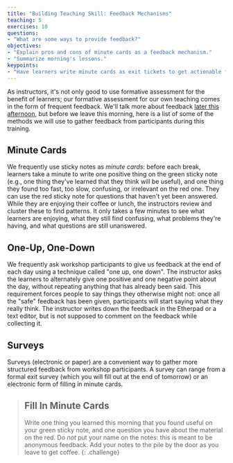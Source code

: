 ```yaml
---
title: "Building Teaching Skill: Feedback Mechanisms"
teaching: 5
exercises: 10
questions:
- "What are some ways to provide feedback?"
objectives:
- "Explain pros and cons of minute cards as a feedback mechanism."
- "Summarize morning's lessons."
keypoints:
- "Have learners write minute cards as exit tickets to get actionable feedback."
---
```


As instructors, it's not only good to use formative assessment 
for the benefit of learners; our formative assessment for our own 
teaching comes in the form of frequent feedback.  We'll talk more 
about feedback [later this afternoon](performance.md), but before 
we leave this morning, here is a list of some of the methods we will use to 
gather feedback from participants during this training.  

## Minute Cards

We frequently use sticky notes as *minute cards*: before each break,
learners take a minute to write one positive thing on the green sticky
note (e.g., one thing they've learned that they think will be useful),
and one thing they found too fast, too slow, confusing, or irrelevant
on the red one.  They can use the red sticky note for questions that
haven't yet been answered.  While they are enjoying their coffee or
lunch, the instructors review and cluster these to find patterns.  It
only takes a few minutes to see what learners are enjoying, what they
still find confusing, what problems they're having, and what questions
are still unanswered.

## One-Up, One-Down

We frequently ask workshop participants to give us feedback at the end
of each day using a technique called "one up, one down".  The
instructor asks the learners to alternately give one positive and one
negative point about the day, without repeating anything that has
already been said.  This requirement forces people to say things they
otherwise might not: once all the "safe" feedback has been given,
participants will start saying what they really think. The instructor
writes down the feedback in the Etherpad or a text editor,
but is not supposed to comment on the feedback while collecting it.

## Surveys

Surveys (electronic or paper) are a convenient way to gather more 
structured feedback from workshop participants.  A survey can range 
from a formal exit survey (which you will fill out at the end of 
tomorrow) or an electronic form of filling in minute cards.  

> ## Fill In Minute Cards
>
> Write one thing you learned this morning that you found useful on
> your green sticky note, and one question you have about the material
> on the red.  Do *not* put your name on the notes: this is meant to
> be anonymous feedback.  Add your notes to the pile by the door as
> you leave to get coffee.
{: .challenge}
